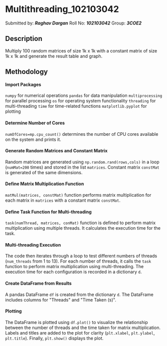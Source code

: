 # Multithreading_102103042
Submitted by: ***Raghav Dargan*** 
Roll No: ***102103042***
Group: ***3COE2***
## Description
Multiply 100 random matrices of size 1k x 1k with a constant matrix of size 1k x 1k and generate the result table and graph. 
## Methodology
#### Import Packages
`numpy` for numerical operations 
`pandas` for data manipulation
`multiprocessing` for parallel processing
`os` for operating system functionality
`threading` for multi-threading
`time` for time-related functions
`matplotlib.pyplot` for plotting

#### Determine Number of Cores
 `numOfCores=mp.cpu_count()` determines the number of CPU cores available on the system and prints it.

#### Generate Random Matrices and Constant Matrix
Random matrices are generated using `np.random.rand(rows,cols)` in a loop (`numMat=200` times) and stored in the list `matrices`. Constant matrix `constMat` is generated of the same dimensions.

#### Define Matrix Multiplication Function
`matMul(matrices, constMat)` function performs matrix multiplication for each matrix in `matrices` with a constant matrix `constMat`.

#### Define Task Function for Multi-threading
`task(numThread, matrices, conMat)` function is defined to perform matrix multiplication using multiple threads. It calculates the execution time for the task.

#### Multi-threading Execution
The code then iterates through a loop to test different numbers of threads (`num_threads` from 1 to 13). For each number of threads, it calls the `task` function to perform matrix multiplication using multi-threading. The execution time for each configuration is recorded in a dictionary `d`.

#### Create DataFrame from Results
A pandas DataFrame `df` is created from the dictionary `d`. The DataFrame includes columns for "Threads" and "Time Taken (s)".

#### Plotting
The DataFrame is plotted using `df.plot()` to visualize the relationship between the number of threads and the time taken for matrix multiplication. Labels and titles are added to the plot for clarity (`plt.xlabel`, `plt.ylabel`, `plt.title`). Finally, `plt.show()` displays the plot.
